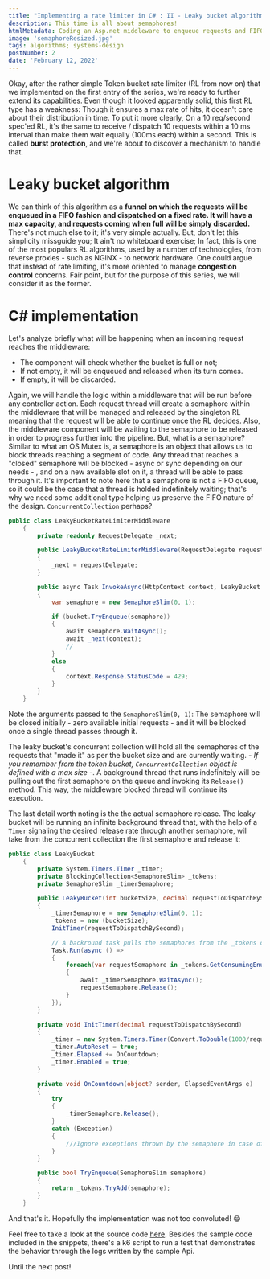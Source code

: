 ```yaml
---
title: "Implementing a rate limiter in C# : II - Leaky bucket algorithm"
description: This time is all about semaphores!
htmlMetadata: Coding an Asp.net middleware to enqueue requests and FIFO dispatch them on a fixed rate.
image: 'semaphoreResized.jpg'
tags: algorithms; systems-design
postNumber: 2
date: 'February 12, 2022'
---
```


Okay, after the rather simple Token bucket rate limiter (RL from now on) that we implemented on the first entry of the series, we're ready to further extend its capabilities. Even though it looked apparently solid, this first RL type has a weakness: Though it ensures a max rate of hits, it doesn't care about their distribution in time. To put it more clearly, On a 10 req/second spec'ed RL, it's the same to receive / dispatch 10 requests within a 10 ms interval than make them wait equally (100ms each) within a second. This is called **burst protection**, and we're about to discover a mechanism to handle that.

# Leaky bucket algorithm

We can think of this algorithm as a **funnel on which the requests will be enqueued in a FIFO fashion and dispatched on a fixed rate. It will have a max capacity, and requests coming when full will be simply discarded.** There's not much else to it; it's very simple actually. But, don't let this simplicity missguide you; It ain't no whiteboard exercise; In fact, this is one of the most populars RL algorithms, used by a number of technologies, from reverse proxies - such as NGINX - to network hardware. One could argue that instead of rate limiting, it's more oriented to manage **congestion control** concerns. Fair point, but for the purpose of this series, we will consider it as the former.

# C# implementation

Let's analyze briefly what will be happening when an incoming request reaches the middleware:

- The component will check whether the bucket is full or not; 
- If not empty, it will be enqueued and released when its turn comes.
- If empty, it will be discarded.

Again, we will handle the logic within a middleware that will be run before any controller action. Each request thread will create a semaphore within the middleware that will be managed and released by the singleton RL meaning that the request will be able to continue once the RL decides. Also, the middleware component will be waiting to the semaphore to be released in order to progress further into the pipeline. But, what is a semaphore? Similar to what an OS Mutex is, a semaphore is an object that allows us to block threads reaching a segment of code. Any thread that reaches a "closed" semaphore will be blocked - async or sync depending on our needs - , and on a new available slot on it, a thread will be able to pass through it. It's important to note here that a semaphore is not a FIFO queue, so it could be the case that a thread is holded indefinitely waiting; that's why we need some additional type helping us preserve the FIFO nature of the design. ```ConcurrentCollection``` perhaps? 

```csharp
public class LeakyBucketRateLimiterMiddleware
    {
        private readonly RequestDelegate _next;

        public LeakyBucketRateLimiterMiddleware(RequestDelegate requestDelegate)
        {
            _next = requestDelegate;
        }

        public async Task InvokeAsync(HttpContext context, LeakyBucket bucket)
        {
            var semaphore = new SemaphoreSlim(0, 1);

            if (bucket.TryEnqueue(semaphore))
            {
                await semaphore.WaitAsync();
                await _next(context);
                //
            }
            else
            {
                context.Response.StatusCode = 429;
            }
        }
    }
```

Note the arguments passed to the ```SemaphoreSlim(0, 1)```: The semaphore will be closed initially - zero available initial requests - and it will be blocked once a single thread passes through it. 

The leaky bucket's concurrent collection will hold all the semaphores of the requests that "made it" as per the bucket size and are currently waiting. - *If you remember from the token bucket, ```ConcurrentCollection``` object is defined with a max size* -. A background thread that runs indefinitely will be pulling out the first semaphore on the queue and invoking its ```Release()``` method. This way, the middleware blocked thread will continue its execution.  

The last detail worth noting is the the actual semaphore release. The leaky bucket will be running an infinite background thread that, with the help of a ```Timer``` signaling the desired release rate through another semaphore, will take from the concurrent collection the first semaphore and release it:

```csharp
public class LeakyBucket
    {
        private System.Timers.Timer _timer;
        private BlockingCollection<SemaphoreSlim> _tokens;
        private SemaphoreSlim _timerSemaphore;

        public LeakyBucket(int bucketSize, decimal requestToDispatchBySecond)
        {
            _timerSemaphore = new SemaphoreSlim(0, 1);
            _tokens = new (bucketSize);
            InitTimer(requestToDispatchBySecond);

            // A backround task pulls the semaphores from the _tokens concurrent collection and releases them dictated by the Timer's managed semaphore "_timerSemaphore"
            Task.Run(async () =>
            {
                foreach(var requestSemaphore in _tokens.GetConsumingEnumerable())
                {
                    await _timerSemaphore.WaitAsync();
                    requestSemaphore.Release();
                }
            });
        }

        private void InitTimer(decimal requestToDispatchBySecond)
        {
            _timer = new System.Timers.Timer(Convert.ToDouble(1000/requestToDispatchBySecond));
            _timer.AutoReset = true;
            _timer.Elapsed += OnCountdown;
            _timer.Enabled = true;
        }

        private void OnCountdown(object? sender, ElapsedEventArgs e)
        {
            try
            {
                _timerSemaphore.Release();
            }
            catch (Exception)
            {
                ///Ignore exceptions thrown by the semaphore in case of race conditions
            }
        }

        public bool TryEnqueue(SemaphoreSlim semaphore)
        {
            return _tokens.TryAdd(semaphore);
        }
    }
```

And that's it. Hopefully the implementation was not too convoluted! 😅 

Feel free to take a look at the source code [here](https://github.com/jorgeolive/ratelimiter-leakybucket). Besides the sample code included in the snippets, there's a k6 script to run a test that demonstrates the behavior through the logs written by the sample Api. 

Until the next post!
